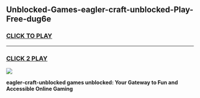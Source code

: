
## Unblocked-Games-eagler-craft-unblocked-Play-Free-dug6e
<h3>
<a href="https://premium76.site?title=eagler-craft-unblocked&ref=12A">CLICK TO PLAY</a></h3>
<hr>

<h3>
<a href="https://premium76.site?title=eagler-craft-unblocked&ref=12A">CLICK 2 PLAY</a>
  
</h3>

<a href="https://premium76.site?title=eagler-craft-unblocked&ref=12A"><img src="https://clearcache.store/games.png"></a>


**eagler-craft-unblocked games unblocked: Your Gateway to Fun and Accessible Online Gaming**
